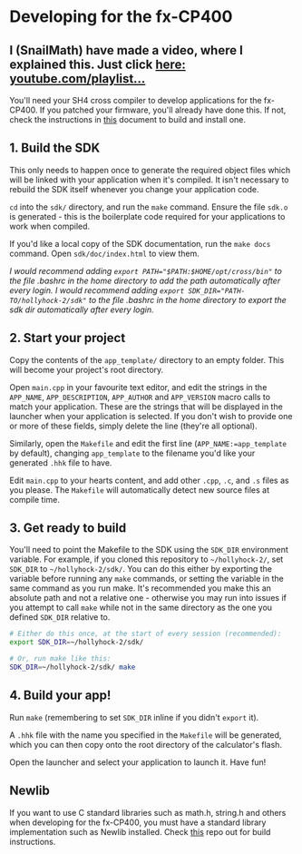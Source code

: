 # Developing for the fx-CP400
## I (SnailMath) have made a video, where I explained this. Just click [here: youtube.com/playlist...](https://www.youtube.com/playlist?list=PLrNL2wv7MwKqpz-BhOiwH_1DbS690ZDs4)

You'll need your SH4 cross compiler to develop applications for the fx-CP400. If you patched your firmware, you'll already have done this. If not, check the instructions in [this](patching.md) document to build and install one.

## 1. Build the SDK
This only needs to happen once to generate the required object files which will be linked with your application when it's compiled. It isn't necessary to rebuild the SDK itself whenever you change your application code.

`cd` into the `sdk/` directory, and run the `make` command. Ensure the file `sdk.o` is generated - this is the boilerplate code required for your applications to work when compiled.

If you'd like a local copy of the SDK documentation, run the `make docs` command. Open `sdk/doc/index.html` to view them.

_I would recommend adding `export PATH="$PATH:$HOME/opt/cross/bin"` to the file .bashrc in the home directory to add the path automatically after every login._
_I would recommend adding `export SDK_DIR="PATH-TO/hollyhock-2/sdk"` to the file .bashrc in the home directory to export the sdk dir automatically after every login._

## 2. Start your project
Copy the contents of the `app_template/` directory to an empty folder. This will become your project's root directory.

Open `main.cpp` in your favourite text editor, and edit the strings in the `APP_NAME`, `APP_DESCRIPTION`, `APP_AUTHOR` and `APP_VERSION` macro calls to match your application. These are the strings that will be displayed in the launcher when your application is selected. If you don't wish to provide one or more of these fields, simply delete the line (they're all optional).

Similarly, open the `Makefile` and edit the first line (`APP_NAME:=app_template` by default), changing `app_template` to the filename you'd like your generated `.hhk` file to have.

Edit `main.cpp` to your hearts content, and add other `.cpp`, `.c`, and `.s` files as you please. The `Makefile` will automatically detect new source files at compile time.

## 3. Get ready to build
You'll need to point the Makefile to the SDK using the `SDK_DIR` environment variable. For example, if you cloned this repository to `~/hollyhock-2/`, set `SDK_DIR` to `~/hollyhock-2/sdk/`. You can do this either by exporting the variable before running any `make` commands, or setting the variable in the same command as you run make. It's recommended you make this an absolute path and not a relative one - otherwise you may run into issues if you attempt to call `make` while not in the same directory as the one you defined `SDK_DIR` relative to.

```sh
# Either do this once, at the start of every session (recommended):
export SDK_DIR=~/hollyhock-2/sdk/

# Or, run make like this:
SDK_DIR=~/hollyhock-2/sdk/ make
```

## 4. Build your app!
Run `make` (remembering to set `SDK_DIR` inline if you didn't `export` it).

A `.hhk` file with the name you specified in the `Makefile` will be generated, which you can then copy onto the root directory of the calculator's flash.

Open the launcher and select your application to launch it. Have fun!

## Newlib
If you want to use C standard libraries such as math.h, string.h and others when developing for the fx-CP400, you must have a standard library implementation such as Newlib installed. Check [this](https://github.com/diddyholz/newlib-cp2) repo out for build instructions. 